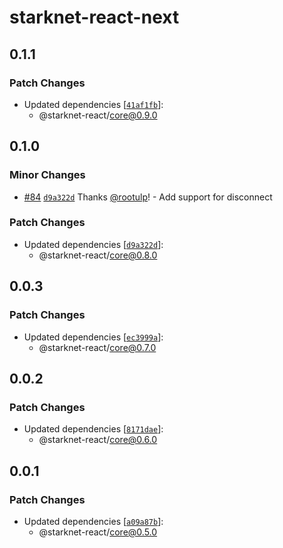 # starknet-react-next

## 0.1.1

### Patch Changes

- Updated dependencies [[`41af1fb`](https://github.com/apibara/starknet-react/commit/41af1fb8ee9373789fe398c8b671d0ee0ec3c3a7)]:
  - @starknet-react/core@0.9.0

## 0.1.0

### Minor Changes

- [#84](https://github.com/apibara/starknet-react/pull/84) [`d9a322d`](https://github.com/apibara/starknet-react/commit/d9a322d360e1213a5b02917c6a2cda56a59cbbe7) Thanks [@rootulp](https://github.com/rootulp)! - Add support for disconnect

### Patch Changes

- Updated dependencies [[`d9a322d`](https://github.com/apibara/starknet-react/commit/d9a322d360e1213a5b02917c6a2cda56a59cbbe7)]:
  - @starknet-react/core@0.8.0

## 0.0.3

### Patch Changes

- Updated dependencies [[`ec3999a`](https://github.com/apibara/starknet-react/commit/ec3999a2f50a788485d1453aa955a5a15c582298)]:
  - @starknet-react/core@0.7.0

## 0.0.2

### Patch Changes

- Updated dependencies [[`8171dae`](https://github.com/apibara/starknet-react/commit/8171daecb58fc642627b96772a5c99e6b240d067)]:
  - @starknet-react/core@0.6.0

## 0.0.1

### Patch Changes

- Updated dependencies [[`a09a87b`](https://github.com/apibara/starknet-react/commit/a09a87b87e1afddb23a766a5990903c599b5e603)]:
  - @starknet-react/core@0.5.0
